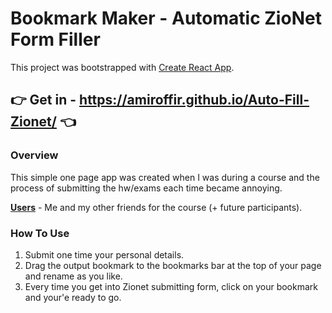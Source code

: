 # Bookmark Maker - Automatic ZioNet Form Filler

This project was bootstrapped with [Create React App](https://github.com/facebook/create-react-app).

 ## :point_right:  Get in - https://amiroffir.github.io/Auto-Fill-Zionet/ :point_left:	

### Overview
This simple one page app was created when I was during a course and the process of submitting the hw/exams each time became annoying.

 **<ins>Users</ins>** - Me and my other friends for the course (+ future participants).
 
 ### How To Use 
 
 1. Submit one time your personal details.
 2. Drag the output bookmark to the bookmarks bar at the top of your page and rename as you like.
 3. Every time you get into Zionet submitting form, click on your bookmark and your'e ready to go.


